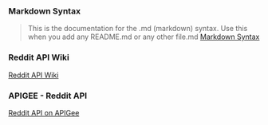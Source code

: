 ### Markdown Syntax
> This is the documentation for the .md (markdown)
> syntax.  Use this when you add any README.md or any other
> file.md
> [Markdown Syntax](http://daringfireball.net/projects/markdown/syntax)

### Reddit API Wiki
[Reddit API Wiki](https://github.com/reddit/reddit/wiki/API)

### APIGEE - Reddit API
[Reddit API on APIGee](https://apigee.com/console/reddit)